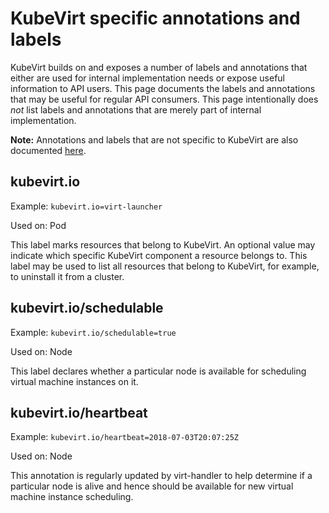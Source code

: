 # KubeVirt specific annotations and labels

KubeVirt builds on and exposes a number of labels and annotations that
either are used for internal implementation needs or expose useful
information to API users. This page documents the labels and annotations
that may be useful for regular API consumers. This page intentionally
does _not_ list labels and annotations that are merely part of internal
implementation.

**Note:** Annotations and labels that are not specific to KubeVirt are
also documented
[here](https://kubernetes.io/docs/reference/kubernetes-api/labels-annotations-taints/).

## kubevirt.io

Example: `kubevirt.io=virt-launcher`

Used on: Pod

This label marks resources that belong to KubeVirt. An optional value
may indicate which specific KubeVirt component a resource belongs to.
This label may be used to list all resources that belong to KubeVirt,
for example, to uninstall it from a cluster.

## kubevirt.io/schedulable

Example: `kubevirt.io/schedulable=true`

Used on: Node

This label declares whether a particular node is available for
scheduling virtual machine instances on it.

## kubevirt.io/heartbeat

Example: `kubevirt.io/heartbeat=2018-07-03T20:07:25Z`

Used on: Node

This annotation is regularly updated by virt-handler to help determine
if a particular node is alive and hence should be available for new
virtual machine instance scheduling.

